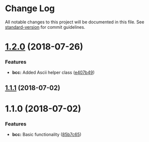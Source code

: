 # Change Log

All notable changes to this project will be documented in this file. See [standard-version](https://github.com/conventional-changelog/standard-version) for commit guidelines.

<a name="1.2.0"></a>
# [1.2.0](https://github.com/beyerleinf/node-bcc/compare/v1.1.1...v1.2.0) (2018-07-26)


### Features

* **bcc:** Added Ascii helper class ([e407b49](https://github.com/beyerleinf/node-bcc/commit/e407b49))



<a name="1.1.1"></a>
## [1.1.1](https://github.com/beyerleinf/node-bcc/compare/v1.1.0...v1.1.1) (2018-07-02)



<a name="1.1.0"></a>
# 1.1.0 (2018-07-02)


### Features

* **bcc:** Basic functionality ([85b7c65](https://github.com/beyerleinf/node-bcc/commit/85b7c65))

